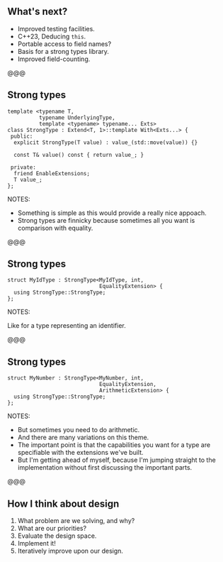## What's next?

* Improved testing facilities.
* C++23, Deducing `this`.
* Portable access to field names?
* Basis for a strong types library.
* Improved field-counting.

@@@

## Strong types

```cc[]
template <typename T,
          typename UnderlyingType,
          template <typename> typename... Exts>
class StrongType : Extend<T, 1>::template With<Exts...> {
 public:
  explicit StrongType(T value) : value_(std::move(value)) {}

  const T& value() const { return value_; }

 private:
  friend EnableExtensions;
  T value_;
};
```

NOTES:

* Something is simple as this would provide a really nice appoach.
* Strong types are finnicky because sometimes all you want is comparison with equality.

@@@

## Strong types

```cc[]
struct MyIdType : StrongType<MyIdType, int,
                             EqualityExtension> {
  using StrongType::StrongType;
};
```

NOTES:

Like for a type representing an identifier.

@@@

## Strong types

```cc[]
struct MyNumber : StrongType<MyNumber, int,
                             EqualityExtension,
                             ArithmeticExtension> {
  using StrongType::StrongType;
};
```

NOTES:

* But sometimes you need to do arithmetic.
* And there are many variations on this theme.
* The important point is that the capabilities you want for a type are specifiable with the extensions we've built.
* But I'm getting ahead of myself, because I'm jumping straight to the implementation without first discussing the important parts.

@@@

## How I think about design

1. What problem are we solving, and why?
1. What are our priorities?
1. Evaluate the design space.
1. Implement it!
1. Iteratively improve upon our design.

